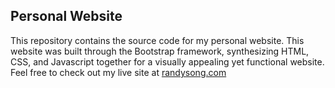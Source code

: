 Personal Website
-----

This repository contains the source code for my personal website. This website was built through the Bootstrap framework, synthesizing HTML, CSS, and Javascript together for a visually appealing yet functional website. Feel free to check out my live site at <a href="https://randysong.com">randysong.com</a>

